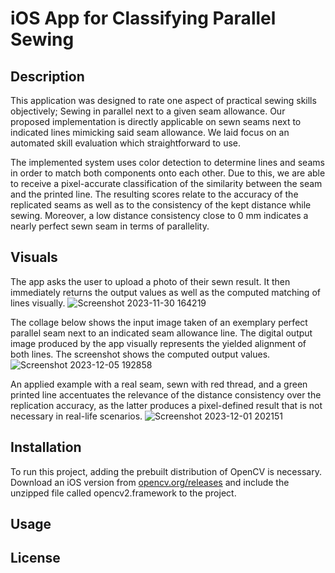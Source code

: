 # iOS App for Classifying Parallel Sewing

## Description
This application was designed to rate one aspect of practical sewing skills objectively; Sewing in parallel next to a given seam allowance. Our proposed implementation is directly applicable on sewn seams next to indicated lines mimicking said seam allowance. We laid focus on an automated skill evaluation which straightforward to use. 

The implemented system uses color detection to determine lines and seams in order to match both components onto each other. Due to this, we are able to receive a pixel-accurate classification of the similarity between the seam and the printed line. The resulting scores relate to the accuracy of the replicated seams as well as to the consistency of the kept distance while sewing. Moreover, a low distance consistency close to 0 mm indicates a nearly perfect sewn seam in terms of parallelity. 

## Visuals
The app asks the user to upload a photo of their sewn result. It then immediately returns the output values as well as the computed matching of lines visually.
![Screenshot 2023-11-30 164219](https://github.com/juinmonospace/SewingSkillApp/assets/129877009/fd66fd16-c565-4464-aca0-58920bcf4358)


The collage below shows the input image taken of an exemplary perfect parallel seam next to an indicated seam allowance line. The digital output image produced by the app visually represents the yielded alignment of both lines. The screenshot shows the computed output values.
![Screenshot 2023-12-05 192858](https://github.com/juinmonospace/SewingSkillApp/assets/129877009/416970cf-f733-4ec3-af15-ac8eb37d8625)

An applied example with a real seam, sewn with red thread, and a green printed line accentuates the relevance of the distance consistency over the replication accuracy, as the latter produces a pixel-defined result that is not necessary in real-life scenarios. 
![Screenshot 2023-12-01 202151](https://github.com/juinmonospace/SewingSkillApp/assets/129877009/e4b1723d-bfc2-4643-b0d9-7a2081e5bd0b)

## Installation
To run this project, adding the prebuilt distribution of OpenCV is necessary. Download an iOS version from [opencv.org/releases](https://opencv.org/releases/) and include the unzipped file called opencv2.framework to the project. 

## Usage


## License

